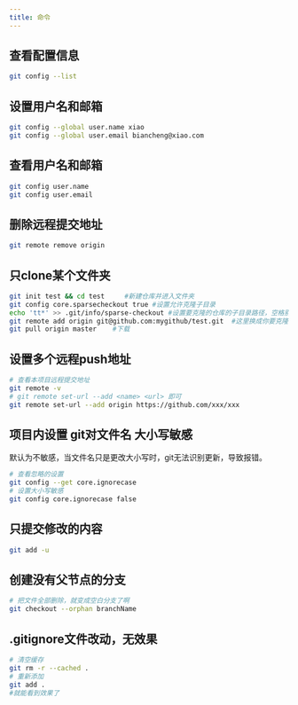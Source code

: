```yaml
---
title: 命令
---
```

## 查看配置信息
```bash
git config --list
```
## 设置用户名和邮箱
```bash
git config --global user.name xiao
git config --global user.email biancheng@xiao.com
```
## 查看用户名和邮箱
```bash
git config user.name
git config user.email
```

## 删除远程提交地址
```bash
git remote remove origin
```

## 只clone某个文件夹
```bash
git init test && cd test     #新建仓库并进入文件夹
git config core.sparsecheckout true #设置允许克隆子目录
echo 'tt*' >> .git/info/sparse-checkout #设置要克隆的仓库的子目录路径，空格别漏
git remote add origin git@github.com:mygithub/test.git  #这里换成你要克隆的项目和库
git pull origin master    #下载
```
## 设置多个远程push地址
```bash
# 查看本项目远程提交地址
git remote -v
# git remote set-url --add <name> <url> 即可
git remote set-url --add origin https://github.com/xxx/xxx
```
## 项目内设置 git对文件名 大小写敏感
默认为不敏感，当文件名只是更改大小写时，git无法识别更新，导致报错。
```bash
# 查看忽略的设置
git config --get core.ignorecase
# 设置大小写敏感
git config core.ignorecase false
```
## 只提交修改的内容
```bash
git add -u
```
## 创建没有父节点的分支
```bash
# 把文件全部删除，就变成空白分支了啊
git checkout --orphan branchName
```
## .gitignore文件改动，无效果
```bash
# 清空缓存
git rm -r --cached .
# 重新添加
git add .
#就能看到效果了
```
